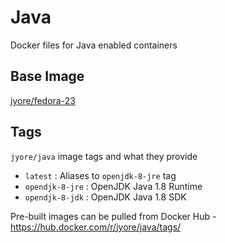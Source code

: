 # Java

Docker files for Java enabled containers


## Base Image
<a href="https://hub.docker.com/r/jyore/fedora-23/">jyore/fedora-23</a>

## Tags

`jyore/java` image tags and what they provide

*    `latest` : Aliases to `openjdk-8-jre` tag
*    `opendjk-8-jre` : OpenJDK Java 1.8 Runtime
*    `opendjk-8-jdk` : OpenJDK Java 1.8 SDK


Pre-built images can be pulled from Docker Hub - <a href="https://hub.docker.com/r/jyore/java/tags/">https://hub.docker.com/r/jyore/java/tags/</a>
